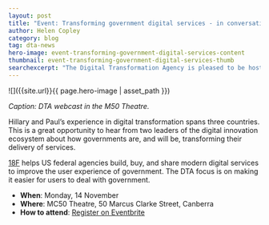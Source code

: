 ```yaml
---
layout: post
title: "Event: Transforming government digital services - in conversation with Hillary Hartley on the US experience"
author: Helen Copley
category: blog
tag: dta-news
hero-image: event-transforming-government-digital-services-content
thumbnail: event-transforming-government-digital-services-thumb
searchexcerpt: "The Digital Transformation Agency is pleased to be hosting Hillary Hartley, Executive Deputy Director of the US digital agency 18F for a special conversation with DTA Chief Digital Officer Paul Shelter."
---
```


![]({{site.url}}{{ page.hero-image | asset_path }})

*Caption: DTA webcast in the M50 Theatre.*

Hillary and Paul’s experience in digital transformation spans three countries. This is a great opportunity to hear from two leaders of the digital innovation ecosystem about how governments are, and will be, transforming their delivery of services.

[18F](https://18f.gsa.gov/) helps US federal agencies build, buy, and share modern digital services to improve the user experience of government. The DTA focus is on making it easier for users to deal with government.

- **When**: Monday, 14 November
- **Where**: MC50 Theatre, 50 Marcus Clarke Street, Canberra 
- **How to attend**: [Register on Eventbrite](https://dtaand18f.eventbrite.com.au)
